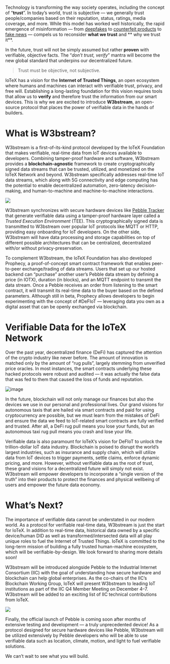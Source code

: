 Technology is transforming the way society operates, including the concept of “**trust**”. In today’s world, trust is subjective — we generally trust people/companies based on their reputation, status, ratings, media coverage, and more. While this model has worked well historically, the rapid emergence of misinformation — from [deepfakes](https://hackernoon.com/pulling-back-from-the-deep-fake-crisis-lx123w7f) to [counterfeit products](https://www.nytimes.com/wirecutter/blog/amazon-counterfeit-fake-products/) to [fake news](https://www.cnn.com/2020/12/01/media/red-cross-chief-warns-vaccine-mistrust-trnd/index.html) — compels us to reconsider **what we trust** and ** why we trust it**. 

In the future, trust will not be simply assumed but rather **proven** with verifiable, objective facts. The “_don’t trust, verify_” mantra will become the new global standard that underpins our decentralized future.

>Trust must be objective, not subjective.

IoTeX has a vision for the **Internet of Trusted Things**, an open ecosystem where humans and machines can interact with verifiable trust, privacy, and free will. Establishing a long-lasting foundation for this vision requires tools that allow us to **verify** and therefore trust the information from our smart devices. This is why we are excited to introduce **W3bstream**, an open-source protocol that places the power of verifiable data in the hands of builders.

# What is W3bstream?
W3bstream is a first-of-its-kind protocol developed by the IoTeX Foundation that makes verifiable, real-time data from IoT devices available to developers. Combining tamper-proof hardware and software, W3bstream provides a **blockchain-agnostic** framework to create cryptographically signed data streams that can be trusted, utilized, and monetized on the IoTeX Network and beyond. W3bstream specifically addresses real-time IoT data streams, which along with 5G connectivity and edge computing has the potential to enable decentralized automation, zero-latency decision-making, and human-to-machine and machine-to-machine interactions.

![](https://user-images.githubusercontent.com/11096047/172179742-501d137b-9cbc-4c14-a264-71444df53753.png)

W3bstream synchronizes with secure hardware devices like [Pebble Tracker](https://iotex.io/pebble) that generate verifiable data using a tamper-proof hardware layer called a _Trusted Execution Environment_ (TEE). This cryptographically signed data is transmitted to W3bstream over popular IoT protocols like MQTT or HTTP, providing easy onboarding for IoT developers. On the other side, W3bstream will have data processing and storage capabilities on top of different possible architectures that can be centralized, decentralized with/or without privacy-preservation.

To complement W3bstream, the IoTeX Foundation has also developed Prophecy, a proof-of-concept smart contract framework that enables peer-to-peer exchange/trading of data streams. Users that set up our hosted backend can “purchase” another user’s Pebble data stream by defining a price (in IOTX), duration (in blocks), and an MQTT endpoint to transmit the data stream. Once a Pebble receives an order from listening to the smart contract, it will transmit its real-time data to the buyer based on the defined parameters. Although still in beta, Prophecy allows developers to begin experimenting with the concept of #DeFIoT — leveraging data you own as a digital asset that can be openly exchanged via blockchain.

# Verifiable Data for the IoTeX Network
Over the past year, decentralized finance (DeFi) has captured the attention of the crypto industry like never before. The amount of innovation is matched only by the amount of “rug pulls”, largely stemming from unverified price oracles. In most instances, the smart contracts underlying these hacked protocols were robust and audited — it was actually the false data that was fed to them that caused the loss of funds and reputation.

![image](https://user-images.githubusercontent.com/11096047/172179201-cfefd606-91f0-40ea-9949-1e33068ad65a.png)

In the future, blockchain will not only manage our finances but also the devices we use in our personal and professional lives. Our grand visions for autonomous taxis that are hailed via smart contracts and paid for using cryptocurrency are possible, but we must learn from the mistakes of DeFi and ensure the data we feed to IoT-related smart contracts are fully verified and trusted. After all, a DeFi rug pull means you lose your funds, but an autonomous taxi rug pull means you crash and lose your life.

Verifiable data is also paramount for IoTeX’s vision for DeFIoT to unlock the trillion-dollar IoT data industry. Blockchain is poised to disrupt the world’s largest industries, such as insurance and supply chain, which will utilize data from IoT devices to trigger payments, settle claims, enforce dynamic pricing, and more. However, without verifiable data as the root of trust, these grand visions for a decentralized future will simply not exist. W3bstream will empower developers to incorporate a “single version of the truth” into their products to protect the finances and physical wellbeing of users and empower the future data economy.

# What’s Next?
The importance of verifiable data cannot be understated in our modern world. As a protocol for verifiable real-time data, W3bstream is just the start for IoTeX. In addition to real-time data, historical data owned by a specific device/human DID as well as transformed/intersected data will all play unique roles to fuel the Internet of Trusted Things. IoTeX is committed to the long-term mission of building a fully trusted human-machine ecosystem, which will be verifiable-by-design. We look forward to sharing more details soon!

W3bstream will be introduced alongside Pebble to the Industrial Internet Consortium (IIC) with the goal of understanding how secure hardware and blockchain can help global enterprises. As the co-chairs of the IIC’s Blockchain Working Group, IoTeX will present W3bstream to leading IoT institutions as part of the IIC Q4 Member Meeting on December 4–7. W3bstream will be added to an exciting list of IIC technical contributions from IoTeX.

![](https://user-images.githubusercontent.com/11096047/172181476-8d26afb1-406f-4a7e-9367-e4af2bb1cf74.png)


Finally, the official launch of Pebble is coming soon after months of extensive testing and development — a truly unprecedented device! As a protocol designed for secure hardware devices like Pebble, W3bstream will be utilized extensively by Pebble developers who will be able to use verifiable data such as location, climate, motion, and light to fuel verifiable solutions. 

We can’t wait to see what you will build.
